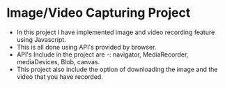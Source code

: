 # Image/Video Capturing Project
- In this project I have implemented image and video recording feature using Javascript.
- This is all done using API's provided by browser.
- API's Include in the project are -: navigator, MediaRecorder, mediaDevices, Blob, canvas.
- This project also include the option of downloading the image and the video that you have recorded.
